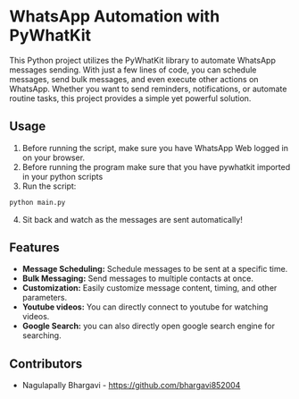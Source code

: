 # WhatsApp Automation with PyWhatKit
This Python project utilizes the PyWhatKit library to automate WhatsApp messages sending. With just a few lines of code, you can schedule messages, send bulk messages, and even execute other actions on WhatsApp. Whether you want to send reminders, notifications, or automate routine tasks, this project provides a simple yet powerful solution.

## Usage

1. Before running the script, make sure you have WhatsApp Web logged in on your browser.
2. Before running the program make sure that you have pywhatkit imported in your python scripts
3. Run the script:

```bash
python main.py
```

4. Sit back and watch as the messages are sent automatically!
## Features

- **Message Scheduling:** Schedule messages to be sent at a specific time.
- **Bulk Messaging:** Send messages to multiple contacts at once.
- **Customization:** Easily customize message content, timing, and other parameters.
- **Youtube videos:** You can directly connect to youtube for watching videos.
- **Google Search:** you can also directly open google search engine for searching.

## Contributors

- Nagulapally Bhargavi - https://github.com/bhargavi852004
